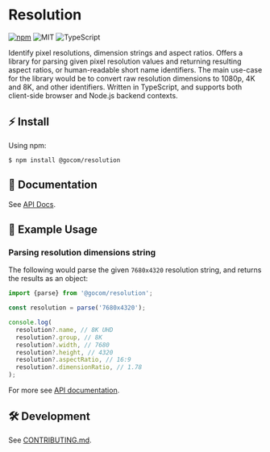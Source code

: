 Resolution
=====

[![npm](https://img.shields.io/npm/v/%40gocom%2Fresolution)](https://www.npmjs.com/package/@gocom/resolution) ![MIT](https://img.shields.io/badge/license-MIT-green) ![TypeScript](https://img.shields.io/badge/types-TypeScript-blue)

Identify pixel resolutions, dimension strings and aspect ratios. Offers a library for parsing given pixel resolution
values and returning  resulting aspect ratios, or human-readable short name identifiers. The main use-case for
the library would be to convert raw resolution dimensions to 1080p, 4K and 8K, and other identifiers. Written in
TypeScript, and supports both client-side browser and Node.js backend contexts.

⚡ Install
-----

Using npm:

```shell
$ npm install @gocom/resolution
```

📖 Documentation
-----

See [API Docs](https://github.com/gocom/resolution/blob/docs/master/Public/API.md).

📝 Example Usage
----

### Parsing resolution dimensions string

The following would parse the given `7680x4320` resolution string, and returns the results as an object:

```typescript
import {parse} from '@gocom/resolution';

const resolution = parse('7680x4320');

console.log(
  resolution?.name, // 8K UHD
  resolution?.group, // 8K
  resolution?.width, // 7680
  resolution?.height, // 4320
  resolution?.aspectRatio, // 16:9
  resolution?.dimensionRatio, // 1.78
);
```

For more see [API documentation](https://github.com/gocom/resolution/blob/docs/master/Public/API.md).

🛠️ Development
-----

See [CONTRIBUTING.md](https://github.com/gocom/resolution/blob/master/CONTRIBUTING.md).
